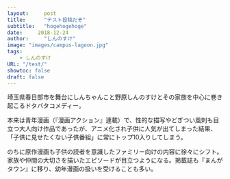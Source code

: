 ```yaml
---
layout:     post
title:      "テスト投稿だぞ"
subtitle:   "hogehogehoge"
date:     2018-12-24
author:     "しんのすけ"
image: "images/campus-lagoon.jpg"
tags:
    - しんのすけ
URL: "/test/"
showtoc: false
draft: false
---
```


埼玉県春日部市を舞台にしんちゃんこと野原しんのすけとその家族を中心に巻き起こるドタバタコメディー。 

本来は青年漫画（『漫画アクション』連載）で、性的な描写やどぎつい風刺も目立つ大人向け作品であったが、アニメ化され子供に人気が出てしまった結果、「子供に見せたくない子供番組」に常にトップ10入りしてしまう。 

のちに原作漫画も子供の読者を意識したファミリー向けの内容に徐々にシフト。家族や仲間の大切さを描いたエピソードが目立つようになる。掲載誌も『まんがタウン』に移り、幼年漫画の扱いを受けることも多い。 



